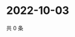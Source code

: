 # 2022-10-03

共 0 条

<!-- BEGIN WEIBO -->
<!-- 最后更新时间 Mon Oct 03 2022 10:53:48 GMT+0800 (China Standard Time) -->

<!-- END WEIBO -->
